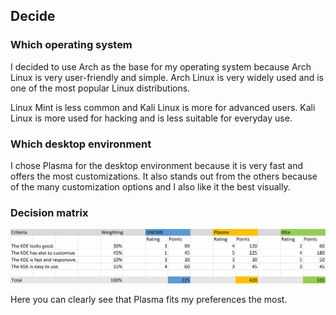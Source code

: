 ## Decide

### Which operating system

I decided to use Arch as the base for my operating system because Arch Linux is very user-friendly and simple. Arch Linux is very widely used and is one of the most popular Linux distributions.

Linux Mint is less common and Kali Linux is more for advanced users. Kali Linux is more used for hacking and is less suitable for everyday use.

### Which desktop environment

I chose Plasma for the desktop environment because it is very fast and offers the most customizations. It also stands out from the others because of the many customization options and I also like it the best visually.

### Decision matrix

![alt Text](Utility.png)

Here you can clearly see that Plasma fits my preferences the most.
 
